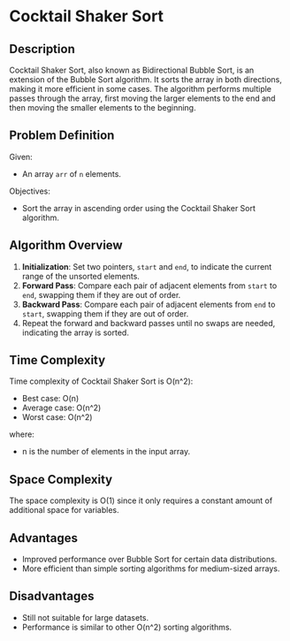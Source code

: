 # Cocktail Shaker Sort

## Description
Cocktail Shaker Sort, also known as Bidirectional Bubble Sort, is an extension of the Bubble Sort algorithm. It sorts the array in both directions, making it more efficient in some cases. The algorithm performs multiple passes through the array, first moving the larger elements to the end and then moving the smaller elements to the beginning.

## Problem Definition
Given:
- An array `arr` of `n` elements.

Objectives:
- Sort the array in ascending order using the Cocktail Shaker Sort algorithm.

## Algorithm Overview
1. **Initialization**: Set two pointers, `start` and `end`, to indicate the current range of the unsorted elements.
2. **Forward Pass**: Compare each pair of adjacent elements from `start` to `end`, swapping them if they are out of order.
3. **Backward Pass**: Compare each pair of adjacent elements from `end` to `start`, swapping them if they are out of order.
4. Repeat the forward and backward passes until no swaps are needed, indicating the array is sorted.

## Time Complexity
Time complexity of Cocktail Shaker Sort is O(n^2):

- Best case: O(n)
- Average case: O(n^2)
- Worst case: O(n^2)

where:
- n is the number of elements in the input array.

## Space Complexity
The space complexity is O(1) since it only requires a constant amount of additional space for variables.

## Advantages
- Improved performance over Bubble Sort for certain data distributions.
- More efficient than simple sorting algorithms for medium-sized arrays.

## Disadvantages
- Still not suitable for large datasets.
- Performance is similar to other O(n^2) sorting algorithms.

